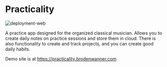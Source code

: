 # Practicality

![deployment-web](https://github.com/broden-wanner/practicality/workflows/deployment-web/badge.svg?branch=master)

A practice app designed for the organized classical musician. Allows you
to create daily notes on practice sessions and store them in cloud. There
is also functionality to create and track projects, and you can
create good daily habits.

Demo site is at https://practicality.brodenwanner.com
